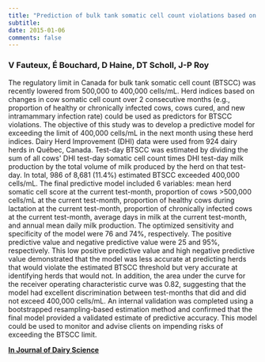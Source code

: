 ```yaml
---
title: "Prediction of bulk tank somatic cell count violations based on monthly individual cow somatic cell count data"
subtitle: 
date: 2015-01-06
comments: false
---
```


### V Fauteux, É Bouchard, D Haine, DT Scholl, J-P Roy

The regulatory limit in Canada for bulk tank somatic cell count (BTSCC) was recently lowered from 500,000 to 400,000 cells/mL. Herd indices based on changes in cow somatic cell count over 2 consecutive months (e.g., proportion of healthy or chronically infected cows, cows cured, and new intramammary infection rate) could be used as predictors for BTSCC violations. The objective of this study was to develop a predictive model for exceeding the limit of 400,000 cells/mL in the next month using these herd indices. Dairy Herd Improvement (DHI) data were used from 924 dairy herds in Québec, Canada. Test-day BTSCC was estimated by dividing the sum of all cows' DHI test-day somatic cell count times DHI test-day milk production by the total volume of milk produced by the herd on that test-day. In total, 986 of 8,681 (11.4%) estimated BTSCC exceeded 400,000 cells/mL. The final predictive model included 6 variables: mean herd somatic cell score at the current test-month, proportion of cows >500,000 cells/mL at the current test-month, proportion of healthy cows during lactation at the current test-month, proportion of chronically infected cows at the current test-month, average days in milk at the current test-month, and annual mean daily milk production. The optimized sensitivity and specificity of the model were 76 and 74%, respectively. The positive predictive value and negative predictive value were 25 and 95%, respectively. This low positive predictive value and high negative predictive value demonstrated that the model was less accurate at predicting herds that would violate the estimated BTSCC threshold but very accurate at identifying herds that would not. In addition, the area under the curve for the receiver operating characteristic curve was 0.82, suggesting that the model had excellent discrimination between test-months that did and did not exceed 400,000 cells/mL. An internal validation was completed using a bootstrapped resampling-based estimation method and confirmed that the final model provided a validated estimate of predictive accuracy. This model could be used to monitor and advise clients on impending risks of exceeding the BTSCC limit.

<i class="ai ai-open-access ai-2x"></i> [**In Journal of Dairy Science**](http://www.sciencedirect.com/science/article/pii/S002203021500106X)

